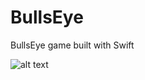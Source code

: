 # BullsEye
BullsEye game built with Swift

![alt text](https://koenig-media.raywenderlich.com/uploads/2017/09/BullsEye-650x319.png)
